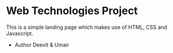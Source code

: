 # Web Technologies Project
This is a simple landing page which makes use of HTML, CSS and Javascript.
- Author Deevit & Umair 